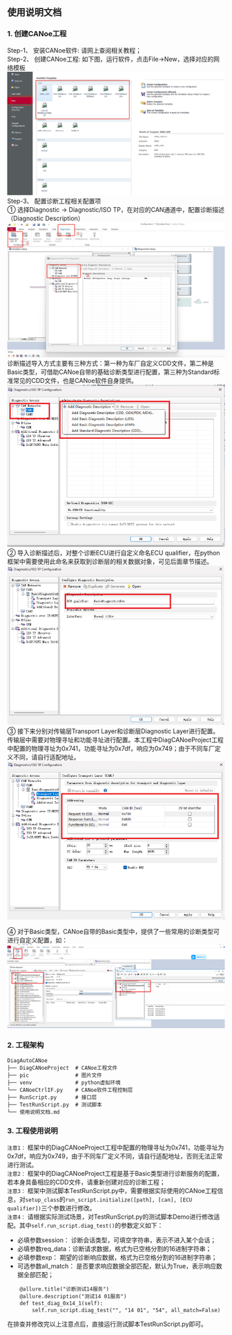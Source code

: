 ## 使用说明文档
### 1. 创建CANoe工程
Step-1、 安装CANoe软件: 请网上查阅相关教程；  
Step-2、 创建CANoe工程: 如下图，运行软件，点击File->New，选择对应的网络模板   
![](./pic/p1.png)
Step-3、 配置诊断工程相关配置项  
① 选择Diagnostic -> Diagnostic/ISO TP，在对应的CAN通道中，配置诊断描述（Diagnostic Description）
![](./pic/p2.png)  
诊断描述导入方式主要有三种方式：第一种为车厂自定义CDD文件，第二种是Basic类型，可借助CANoe自带的基础诊断类型进行配置，第三种为Standard标准常见的CDD文件，也是CANoe软件自身提供。  
![](./pic/p4.png)  
② 导入诊断描述后，对整个诊断ECU进行自定义命名ECU qualifier，在python框架中需要使用此命名来获取到诊断层的相关数据对象，可见后面章节描述。  
![](./pic/p3.png)  
③ 接下来分别对传输层Transport Layer和诊断层Diagnostic Layer进行配置。传输层中需要对物理寻址和功能寻址进行配置。本工程中DiagCANoeProject工程中配置的物理寻址为0x741，功能寻址为0x7df，响应为0x749；由于不同车厂定义不同，请自行适配地址。  
![](./pic/p5.png)  

④ 对于Basic类型，CANoe自带的Basic类型中，提供了一些常用的诊断类型可进行自定义配置，如：
![](./pic/p8.png)
### 2. 工程架构
```commandline
DiagAutoCANoe
├── DiagCANoeProject  # CANoe工程文件
├── pic               # 图片文件
├── venv              # python虚拟环境
└── CANoeCtrlIF.py    # CANoe软件工程控制层
├── RunScript.py      # 接口层
├── TestRunScript.py  # 测试脚本
└── 使用说明文档.md
```
### 3. 工程使用说明
`注意1：` 框架中的DiagCANoeProject工程中配置的物理寻址为0x741，功能寻址为0x7df，响应为0x749，由于不同车厂定义不同，请自行适配地址，否则无法正常进行测试。  
`注意2：` 框架中的DiagCANoeProject工程是基于Basic类型进行诊断服务的配置，若本身具备相应的CDD文件，请重新创建对应的诊断工程；  
`注意3：` 框架中测试脚本TestRunScript.py中，需要根据实际使用的CANoe工程信息，对`setup_class`的`run_script.initialize([path], [can], [ECU qualifier])`三个参数进行修改。  
`注意4：` 请根据实际测试场景，对TestRunScript.py的测试脚本Demo进行修改适配。其中`self.run_script.diag_test()`的参数定义如下：
 - 必填参数session： 诊断会话类型，可填空字符串，表示不进入某个会话；
 - 必填参数req_data：诊断请求数据，格式为已空格分割的16进制字符串；
 - 必填参数exp： 期望的诊断响应数据，格式为已空格分割的16进制字符串；
 - 可选参数all_match： 是否要求响应数据全部匹配，默认为True，表示响应数据全部匹配；
```commandline
    @allure.title("诊断测试14服务")
    @allure.description("测试14 01服务")
    def test_diag_0x14_1(self):
        self.run_script.diag_test("", "14 01", "54", all_match=False)
```
在排查并修改完以上注意点后，直接运行测试脚本TestRunScript.py即可。